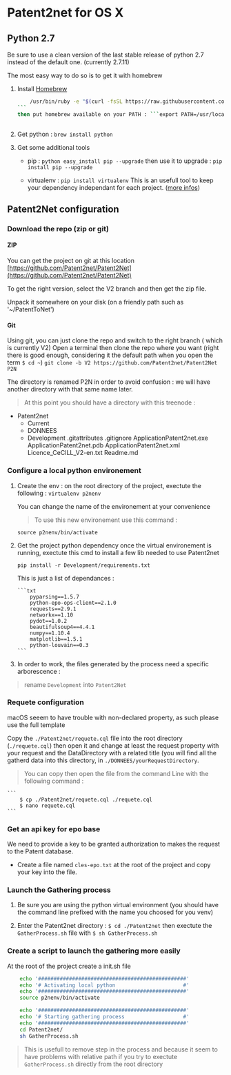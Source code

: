 # Patent2net for OS X

## Python 2.7

Be sure to use a clean version of the last stable release of python 2.7 instead of the default one.
(currently 2.7.11)

The most easy way to do so is to get it with homebrew

 1. Install [Homebrew](http://brew.sh/)
 
    ````bash
        /usr/bin/ruby -e "$(curl -fsSL https://raw.githubusercontent.com/Homebrew/install/master/install)"
    ```
    then put homebrew available on your PATH : ```export PATH=/usr/local/bin:/usr/local/sbin:$PATH```
 
 2. Get python : ```brew install python```
    
 3. Get some additional tools
    - pip : ```python easy_install pip --upgrade```
        then use it to upgrade : ```pip install pip --upgrade```        
    
    - virtualenv : ```pip install virtualenv```
        This is an usefull tool to keep your dependency independant for each project.
        ([more infos](http://docs.python-guide.org/en/latest/dev/virtualenvs/))


## Patent2Net configuration

### Download the repo (zip or git)

#### ZIP

You can get the project on git at this location [https://github.com/Patent2net/Patent2Net](https://github.com/Patent2net/Patent2Net)

To get the right version, select the V2 branch and then get the zip file.

Unpack it somewhere on your disk (on a friendly path such as '~/PatentToNet')



#### Git

Using git, you can just clone the repo and switch to the right branch ( which is currently V2)
Open a terminal then clone the repo where you want (right there is good enough, considering it the default path when you open the term ```$ cd ~```) 
```git clone -b V2 https://github.com/Patent2net/Patent2Net P2N```


The directory is renamed P2N in order to avoid confusion : we will have another directory with that same name later.  

> At this point you should have a directory with this treenode : 

- Patent2net
    - Current
    - DONNEES
    - Development
    .gitattributes
    .gitignore
    ApplicationPatent2net.exe
    ApplicationPatent2net.pdb
    ApplicationPatent2net.xml
    Licence_CeCILL_V2-en.txt
    Readme.md


### Configure a local python environement
 1. Create the env :
    on the root directory  of the project, exectute the following : 
    ```virtualenv p2nenv```
    
    You can change the name of the environement at your convenience 
    
    > To use this new environement use this command :
    > 
    ```source p2nenv/bin/activate```

 2. Get the project python dependency
    once the virtual environement is running, 
    exectute this cmd to install a few lib needed to use Patent2net
    
    ```pip install -r Development/requirements.txt```
    
    This is just a list of dependances : 
        
        ```txt
            pyparsing==1.5.7
            python-epo-ops-client==2.1.0
            requests==2.9.1
            networkx==1.10
            pydot==1.0.2
            beautifulsoup4==4.4.1
            numpy==1.10.4
            matplotlib==1.5.1
            python-louvain==0.3
        ```
 3. In order to work, the files generated by the process need a specific arborescence : 
 > rename ```Development``` into ```Patent2Net``` 
 
### Requete configuration
macOS seeem to have trouble with non-declared property, as such please use the full template

Copy the ```./Patent2net/requete.cql``` file into the root directory (```./requete.cql```) then open it and change at least the request property with your request and the DataDirectory with a related title
(you will find all the gatherd data into this directory, in ```./DONNEES/yourRequestDirectory```.

> You can copy then open the file from the command Line with the following command : 
    
    ``` 
        $ cp ./Patent2net/requete.cql ./requete.cql
        $ nano requete.cql
    ```


### Get an api key for epo base

We need to provide a key to be granted authorization to makes the request to the Patent database.

- Create a file named ```cles-epo.txt``` at the root of the project and copy your key into the file.

### Launch the Gathering process

1. Be sure you are using the python virtual environment
    (you should have the command line prefixed with the name you choosed for you venv)

2. Enter the Patent2net directory :
    ```$ cd ./Patent2net```
    then exectute the ```GatherProcess.sh``` file with 
    ```$ sh GatherProcess.sh``` 

### Create a script to launch the gathering more easily

At the root of the project create a init.sh file
```./init.sh
    echo '################################################'
    echo '# Activating local python                      #'
    echo '################################################'
    source p2nenv/bin/activate

    echo '################################################'
    echo '# Starting gathering process                   #'
    echo '################################################'
    cd Patent2net/
    sh GatherProcess.sh
````

> This is usefull to remove step in the process
and because it seem to have problems with relative path if you try to exectute ```GatherProcess.sh``` directly from the root directory 

